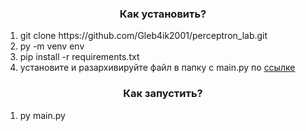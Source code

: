 <h3 style="text-align: center;">Как установить?</h3>
    <ol>
        <li>git clone https://github.com/Gleb4ik2001/perceptron_lab.git</li>
        <li>py -m venv env</li>
        <li>pip install -r requirements.txt</li>
        <li>установите и разархивируйте файл в папку с main.py по <a href='https://github.com/mnielsen/neural-networks-and-deep-learning/blob/master/data/mnist.pkl.gz'> ссылке</a> </li>
    </ol>

<h3 style="text-align: center;">Как запустить?</h3>
    <ol>
        <li>py main.py</li>
    </ol>